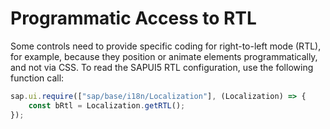 <!-- loio8bb4723002ef4dc19a065b2e30c5498f -->

# Programmatic Access to RTL

Some controls need to provide specific coding for right-to-left mode \(RTL\), for example, because they position or animate elements programmatically, and not via CSS. To read the SAPUI5 RTL configuration, use the following function call:

```js
sap.ui.require(["sap/base/i18n/Localization"], (Localization) => {
    const bRtl = Localization.getRTL();
});
```


